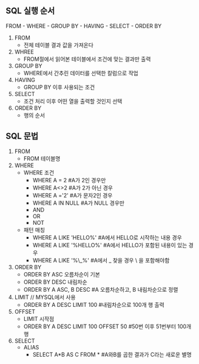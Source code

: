 ## SQL 실행 순서

FROM  - WHERE - GROUP BY - HAVING - SELECT - ORDER BY



1. FROM
   * 전체 테이블 결과 값을 가져온다
2. WHREE
   * FROM절에서 읽어본 테이블에서 조건에 맞는 결과만 출력
3. GROUP BY
   * WHERE에서 간추린 데이터를 선택한 칼럼으로 작업
4. HAVING
   * GROUP BY 이후 사용되는 조건
5. SELECT
   * 조건 처리 이후 어떤 열을 출력할 것인지 선택
6. ORDER BY
   * 행의 순서





## SQL 문법

1. FROM
   * FROM 테이블명
2. WHERE
   * WHERE 조건
     * WHERE A = 2 	#A가 2인 경우만
     * WHERE A<>2    #A가 2가 아닌 경우
     * WHERE A ='2'   #A가 문자2인 경우
     * WHERE A IN NULL  #A가 NULL 경우만
     * AND
     * OR
     * NOT
   * 패턴 매칭
     * WHERE A LIKE 'HELLO%'      #A에서 HELLO로 시작하는 내용 경우
     * WHERE A LIKE '%HELLO%'   #A에서 HELLO가 포함된 내용이 있는 경우
     * WHERE A LIKE '%\\_%'            #A에서 _ 찾을 경우 \ 을 포함해야함 
3. ORDER BY
   * ORDER BY ASC    오름차순이 기본
   * ORDER BY DESC  내림차순
   * ORDER BY A ASC, B DESC  #A 오름차순하고, B 내림차순으로 정렬
4. LIMIT // MYSQL에서 사용
   * ORDER BY A DESC LIMIT 100   #내림차순으로 100개 행 출력
5. OFFSET
   * LIMIT 시작점
   * ORDER BY A DESC LIMIT 100 OFFSET 50 #50번 이후 51번부터 100개 행
6. SELECT
   * ALIAS
     * SELECT A*B AS C FROM *   #A와B를 곱한 결과가 C라는 새로운 별명